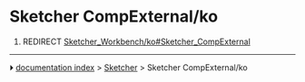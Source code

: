# Sketcher CompExternal/ko
1.  REDIRECT [Sketcher_Workbench/ko#Sketcher_CompExternal](Sketcher_Workbench/ko#Sketcher_CompExternal.md)



---
⏵ [documentation index](../README.md) > [Sketcher](Sketcher_Workbench.md) > Sketcher CompExternal/ko
